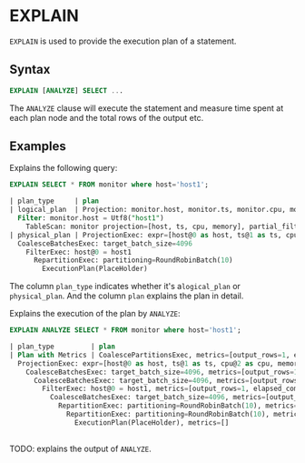 # EXPLAIN

`EXPLAIN` is used to provide the execution plan of a statement.

## Syntax

```sql
EXPLAIN [ANALYZE] SELECT ...
```

The `ANALYZE` clause will execute the statement and measure time spent at each plan node and the total rows of the output etc.

## Examples
Explains the following query:
```sql
EXPLAIN SELECT * FROM monitor where host='host1';
```
```sql
| plan_type     | plan                                                                                                                                                                                                                                                         
| logical_plan  | Projection: monitor.host, monitor.ts, monitor.cpu, monitor.memory
  Filter: monitor.host = Utf8("host1")
    TableScan: monitor projection=[host, ts, cpu, memory], partial_filters=[monitor.host = Utf8("host1")]                                           |
| physical_plan | ProjectionExec: expr=[host@0 as host, ts@1 as ts, cpu@2 as cpu, memory@3 as memory]
  CoalesceBatchesExec: target_batch_size=4096
    FilterExec: host@0 = host1
      RepartitionExec: partitioning=RoundRobinBatch(10)
        ExecutionPlan(PlaceHolder)
```

The column `plan_type` indicates whether it's a`logical_plan` or `physical_plan`. And the column `plan` explains the plan in detail.

Explains the execution of the plan by `ANALYZE`:
```sql
EXPLAIN ANALYZE SELECT * FROM monitor where host='host1';
```
```sql
| plan_type         | plan
| Plan with Metrics | CoalescePartitionsExec, metrics=[output_rows=1, elapsed_compute=79.167µs, spill_count=0, spilled_bytes=0, mem_used=0]
  ProjectionExec: expr=[host@0 as host, ts@1 as ts, cpu@2 as cpu, memory@3 as memory], metrics=[output_rows=1, elapsed_compute=17.176µs, spill_count=0, spilled_bytes=0, mem_used=0]
    CoalesceBatchesExec: target_batch_size=4096, metrics=[output_rows=1, elapsed_compute=14.248µs, spill_count=0, spilled_bytes=0, mem_used=0]
      CoalesceBatchesExec: target_batch_size=4096, metrics=[output_rows=1, elapsed_compute=17.21µs, spill_count=0, spilled_bytes=0, mem_used=0]
        FilterExec: host@0 = host1, metrics=[output_rows=1, elapsed_compute=541.801µs, spill_count=0, spilled_bytes=0, mem_used=0]
          CoalesceBatchesExec: target_batch_size=4096, metrics=[output_rows=3, elapsed_compute=43.004µs, spill_count=0, spilled_bytes=0, mem_used=0]
            RepartitionExec: partitioning=RoundRobinBatch(10), metrics=[fetch_time=5.832958ms, repart_time=10ns, send_time=2.467µs]
              RepartitionExec: partitioning=RoundRobinBatch(10), metrics=[fetch_time=386.585µs, repart_time=1ns, send_time=7.833µs]
                ExecutionPlan(PlaceHolder), metrics=[]
                
```


TODO: explains the output of `ANALYZE`.